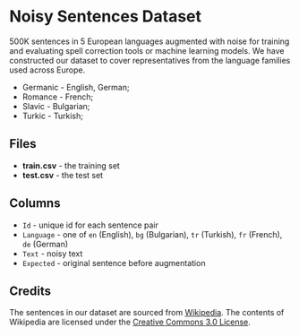 # Noisy Sentences Dataset
500K sentences in 5 European languages augmented with noise for training and evaluating spell correction tools or machine learning models. We have constructed our dataset to cover representatives from the language families used across Europe.
- Germanic - English, German;
- Romance - French;
- Slavic - Bulgarian;
- Turkic - Turkish;

## Files

*   **train.csv** - the training set
*   **test.csv** - the test set

## Columns

*   `Id` - unique id for each sentence pair
*   `Language` - one of `en` (English), `bg` (Bulgarian), `tr` (Turkish), `fr` (French), `de` (German)
*   `Text` - noisy text
*   `Expected` - original sentence before augmentation

## Credits
The sentences in our dataset are sourced from [Wikipedia](https://en.wikipedia.org/wiki/Main_Page). The contents of Wikipedia are licensed under the [Creative Commons 3.0 License](https://en.wikipedia.org/wiki/Wikipedia:Text_of_the_Creative_Commons_Attribution-ShareAlike_3.0_Unported_License).
